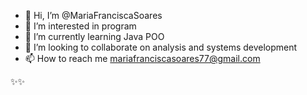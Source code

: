 - 👋 Hi, I’m @MariaFranciscaSoares
- 👀 I’m interested in program
- 🌱 I’m currently learning Java POO
- 💞️ I’m looking to collaborate on analysis and systems development
- 📫 How to reach me mariafranciscasoares77@gmail.com 

 ✨✨
